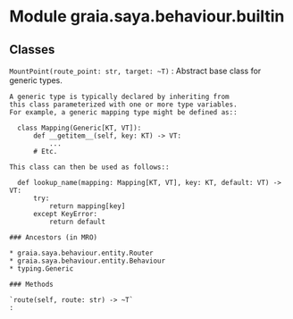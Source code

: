 Module graia.saya.behaviour.builtin
===================================

Classes
-------

`MountPoint(route_point: str, target: ~T)`
:   Abstract base class for generic types.
    
    A generic type is typically declared by inheriting from
    this class parameterized with one or more type variables.
    For example, a generic mapping type might be defined as::
    
      class Mapping(Generic[KT, VT]):
          def __getitem__(self, key: KT) -> VT:
              ...
          # Etc.
    
    This class can then be used as follows::
    
      def lookup_name(mapping: Mapping[KT, VT], key: KT, default: VT) -> VT:
          try:
              return mapping[key]
          except KeyError:
              return default

    ### Ancestors (in MRO)

    * graia.saya.behaviour.entity.Router
    * graia.saya.behaviour.entity.Behaviour
    * typing.Generic

    ### Methods

    `route(self, route: str) ‑> ~T`
    :